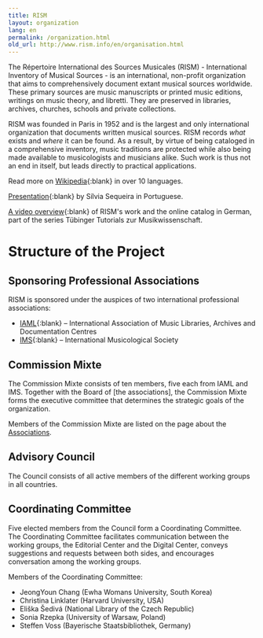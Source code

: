 ```yaml
---
title: RISM
layout: organization
lang: en
permalink: /organization.html
old_url: http://www.rism.info/en/organisation.html
---
```


The Répertoire International des Sources Musicales (RISM) - International Inventory of Musical Sources - is an international, non-profit organization that aims to comprehensively document extant musical sources worldwide. These primary sources are music manuscripts or printed music editions, writings on music theory, and libretti. They are preserved in libraries, archives, churches, schools and private collections.

RISM was founded in Paris in 1952 and is the largest and only international organization that documents written musical sources. RISM records _what_ exists and _where_ it can be found. As a result, by virtue of being cataloged in a comprehensive inventory, music traditions are protected while also being made available to musicologists and musicians alike. Such work is thus not an end in itself, but leads directly to practical applications.


Read more on [Wikipedia](https://en.wikipedia.org/wiki/R%C3%A9pertoire_International_des_Sources_Musicales){:blank} in over 10 languages.

[Presentation](http://www.bnportugal.pt/images/stories/agenda/2017/RISM_apresentacao_BNP2017.pdf){:blank} by Sílvia Sequeira in Portuguese.

[A video overview](https://youtu.be/K34u716Uwmk){:blank} of RISM's work and the online catalog in German, part of the series Tübinger Tutorials zur Musikwissenschaft.


# Structure of the Project

## Sponsoring Professional Associations

RISM is sponsored under the auspices of two international professional associations:

* [IAML](https://www.iaml.info/){:blank} – International Association of Music Libraries, Archives and Documentation Centres
* [IMS](https://www.musicology.org/){:blank} – International Musicological Society

## Commission Mixte

The Commission Mixte consists of ten members, five each from IAML and IMS. Together with the Board of [the associations], the Commission Mixte forms the executive committee that determines the strategic goals of the organization.

Members of the Commission Mixte are listed on the page about the [Associations](/organization/the-association.html).

## Advisory Council

The Council consists of all active members of the different working groups in all countries.

## Coordinating Committee

Five elected members from the Council form a Coordinating Committee. The Coordinating Committee facilitates communication between the working groups, the Editorial Center and the Digital Center, conveys suggestions and requests between both sides, and encourages conversation among the working groups.

Members of the Coordinating Committee:

* JeongYoun Chang (Ewha Womans University, South Korea)
* Christina Linklater (Harvard University, USA)
* Eliška Šedivá (National Library of the Czech Republic)
* Sonia Rzepka (University of Warsaw, Poland)
* Steffen Voss (Bayerische Staatsbibliothek, Germany)
